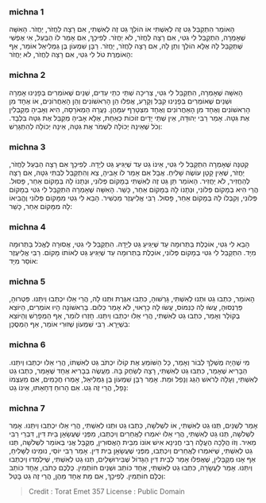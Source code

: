 
### michna 1
הָאוֹמֵר הִתְקַבֵּל גֵּט זֶה לְאִשְׁתִּי אוֹ הוֹלֵךְ גֵּט זֶה לְאִשְׁתִּי, אִם רָצָה לַחֲזֹר, יַחֲזֹר. הָאִשָּׁה שֶׁאָמְרָה, הִתְקַבֵּל לִי גִטִּי, אִם רָצָה לַחֲזֹר, לֹא יַחֲזֹר. לְפִיכָךְ, אִם אָמַר לוֹ הַבַּעַל, אִי אֶפְשִׁי שֶׁתְּקַבֵּל לָהּ אֶלָּא הוֹלֵךְ וְתֵן לָהּ, אִם רָצָה לַחֲזֹר, יַחֲזֹר. רַבָּן שִׁמְעוֹן בֶּן גַּמְלִיאֵל אוֹמֵר, אַף הָאוֹמֶרֶת טֹל לִי גִטִּי, אִם רָצָה לַחֲזֹר, לֹא יַחֲזֹר: 

### michna 2
הָאִשָּׁה שֶׁאָמְרָה, הִתְקַבֵּל לִי גִטִּי, צְרִיכָה שְׁתֵּי כִתֵּי עֵדִים, שְׁנַיִם שֶׁאוֹמְרִים בְּפָנֵינוּ אָמְרָה וּשְׁנַיִם שֶׁאוֹמְרִים בְּפָנֵינוּ קִבֵּל וְקָרַע, אֲפִלּוּ הֵן הָרִאשׁוֹנִים וְהֵן הָאַחֲרוֹנִים, אוֹ אֶחָד מִן הָרִאשׁוֹנִים וְאֶחָד מִן הָאַחֲרוֹנִים וְאֶחָד מִצְטָרֵף עִמָּהֶן. נַעֲרָה הַמְאֹרָסָה, הִיא וְאָבִיהָ מְקַבְּלִין אֶת גִּטָּהּ. אָמַר רַבִּי יְהוּדָה, אֵין שְׁתֵּי יָדַיִם זוֹכוֹת כְּאַחַת, אֶלָּא אָבִיהָ מְקַבֵּל אֶת גִּטָּהּ בִּלְבָד. וְכֹל שֶׁאֵינָהּ יְכוֹלָה לִשְׁמֹר אֶת גִּטָּהּ, אֵינָהּ יְכוֹלָה לְהִתְגָּרֵשׁ: 

### michna 3
קְטַנָּה שֶׁאָמְרָה הִתְקַבֵּל לִי גִטִּי, אֵינוֹ גֵט עַד שֶׁיַּגִּיעַ גֵּט לְיָדָהּ. לְפִיכָךְ אִם רָצָה הַבַּעַל לַחֲזֹר, יַחֲזֹר, שֶׁאֵין קָטָן עוֹשֶׂה שָׁלִיחַ. אֲבָל אִם אָמַר לוֹ אָבִיהָ, צֵא וְהִתְקַבֵּל לְבִתִּי גִטָּהּ, אִם רָצָה לְהַחֲזִיר, לֹא יַחֲזִיר. הָאוֹמֵר תֵּן גֵּט זֶה לְאִשְׁתִּי בְמָקוֹם פְּלוֹנִי, וּנְתָנוֹ לָהּ בְּמָקוֹם אַחֵר, פָּסוּל. הֲרֵי הִיא בְמָקוֹם פְּלוֹנִי, וּנְתָנוֹ לָהּ בְּמָקוֹם אַחֵר, כָּשֵׁר. הָאִשָּׁה שֶׁאָמְרָה הִתְקַבֵּל לִי גִטִּי בְמָקוֹם פְּלוֹנִי, וְקִבְּלוֹ לָהּ בְּמָקוֹם אַחֵר, פָּסוּל. רַבִּי אֱלִיעֶזֶר מַכְשִׁיר. הָבֵא לִי גִטִּי מִמָּקוֹם פְּלוֹנִי וֶהֱבִיאוֹ לָהּ מִמָּקוֹם אַחֵר, כָּשֵׁר: 

### michna 4
הָבֵא לִי גִטִּי, אוֹכֶלֶת בַּתְּרוּמָה עַד שֶׁיַּגִּיעַ גֵּט לְיָדָהּ. הִתְקַבֵּל לִי גִטִּי, אֲסוּרָה לֶאֱכֹל בַּתְּרוּמָה מִיָּד. הִתְקַבֵּל לִי גִטִּי בְמָקוֹם פְּלוֹנִי, אוֹכֶלֶת בַּתְּרוּמָה עַד שֶׁיַּגִּיעַ גֵּט לְאוֹתוֹ מָקוֹם. רַבִּי אֱלִיעֶזֶר אוֹסֵר מִיָּד: 

### michna 5
הָאוֹמֵר, כִּתְבוּ גֵט וּתְנוּ לְאִשְׁתִּי, גָּרְשׁוּהָ, כִּתְבוּ אִגֶּרֶת וּתְנוּ לָהּ, הֲרֵי אֵלּוּ יִכְתְּבוּ וְיִתֵּנוּ. פִּטְרוּהָ, פַּרְנְסוּהָ, עֲשׂוּ לָהּ כַּנִּמּוֹס, עֲשׂוּ לָהּ כָּרָאוּי, לֹא אָמַר כְּלוּם. בָּרִאשׁוֹנָה הָיוּ אוֹמְרִים, הַיּוֹצֵא בְקוֹלָר וְאָמַר, כִּתְבוּ גֵט לְאִשְׁתִּי, הֲרֵי אֵלּוּ יִכְתְּבוּ וְיִתֵּנוּ. חָזְרוּ לוֹמַר, אַף הַמְפָרֵשׁ וְהַיּוֹצֵא בִשְׁיָרָא. רַבִּי שִׁמְעוֹן שְׁזוּרִי אוֹמֵר, אַף הַמְּסֻכָּן: 

### michna 6
מִי שֶׁהָיָה מֻשְׁלָךְ לְבוֹר וְאָמַר, כָּל הַשּׁוֹמֵעַ אֶת קוֹלוֹ יִכְתֹּב גֵּט לְאִשְׁתּוֹ, הֲרֵי אֵלּוּ יִכְתְּבוּ וְיִתֵּנוּ. הַבָּרִיא שֶׁאָמַר, כִּתְבוּ גֵט לְאִשְׁתִּי, רָצָה לְשַׂחֶק בָּהּ. מַעֲשֶׂה בְּבָרִיא אֶחָד שֶׁאָמַר, כִּתְבוּ גֵט לְאִשְׁתִּי, וְעָלָה לְרֹאשׁ הַגַּג וְנָפַל וּמֵת. אָמַר רַבָּן שִׁמְעוֹן בֶּן גַּמְלִיאֵל, אָמְרוּ חֲכָמִים, אִם מֵעַצְמוֹ נָפַל, הֲרֵי זֶה גֵט. אִם הָרוּחַ דְּחָאַתּוּ, אֵינוֹ גֵט: 

### michna 7
אָמַר לִשְׁנַיִם, תְּנוּ גֵט לְאִשְׁתִּי, אוֹ לִשְׁלֹשָׁה, כִּתְבוּ גֵט וּתְנוּ לְאִשְׁתִּי, הֲרֵי אֵלּוּ יִכְתְּבוּ וְיִתֵּנוּ. אָמַר לִשְׁלֹשָׁה, תְּנוּ גֵט לְאִשְׁתִּי, הֲרֵי אֵלּוּ יֹאמְרוּ לַאֲחֵרִים וְיִכְתְּבוּ, מִפְּנֵי שֶׁעֲשָׂאָן בֵּית דִּין, דִּבְרֵי רַבִּי מֵאִיר. וְזוֹ הֲלָכָה הֶעֱלָה רַבִּי חֲנִינָא אִישׁ אוֹנוֹ מִבֵּית הָאֲסוּרִין, מְקֻבָּל אֲנִי בְּאוֹמֵר לִשְׁלֹשָׁה, תְּנוּ גֵט לְאִשְׁתִּי, שֶׁיֹּאמְרוּ לַאֲחֵרִים וְיִכְתְּבוּ, מִפְּנֵי שֶׁעֲשָׂאָן בֵּית דִּין. אָמַר רַבִּי יוֹסֵי, נוּמֵינוּ לַשָּׁלִיחַ, אַף אָנוּ מְקֻבָּלִין, שֶׁאֲפִלּוּ אָמַר לְבֵית דִּין הַגָּדוֹל שֶׁבִּירוּשָׁלַיִם, תְּנוּ גֵט לְאִשְׁתִּי, שֶׁיִּלְמְדוּ וְיִכְתְּבוּ וְיִתֵּנוּ. אָמַר לַעֲשָׂרָה, כִּתְבוּ גֵט לְאִשְׁתִּי, אֶחָד כּוֹתֵב וּשְׁנַיִם חוֹתְמִין. כֻּלְּכֶם כְּתֹבוּ, אֶחָד כּוֹתֵב וְכֻלָּם חוֹתְמִין. לְפִיכָךְ, אִם מֵת אֶחָד מֵהֶן, הֲרֵי זֶה גֵט בָּטֵל: 

>Credit : Torat Emet 357
>License : Public Domain 